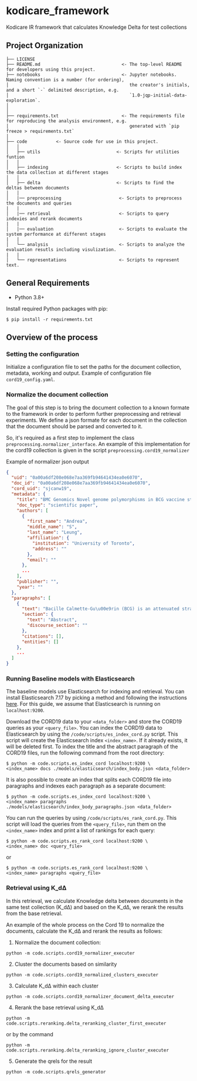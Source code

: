 # kodicare_framework

Kodicare IR framework that calculates Knowledge Delta for test collections

Project Organization
------------

    ├── LICENSE
    ├── README.md                               <- The top-level README for developers using this project.
    ├── notebooks                               <- Jupyter notebooks. Naming convention is a number (for ordering),
    │                                              the creator's initials, and a short `-` delimited description, e.g.
    │                                              `1.0-jqp-initial-data-exploration`.
    │
    │
    ├── requirements.txt                        <- The requirements file for reproducing the analysis environment, e.g.
    │                                              generated with `pip freeze > requirements.txt`
    │
    ├── code           <- Source code for use in this project.
    │   │
    │   ├── utils                             <- Scripts for utilities funtion 
    │   │
    │   ├── indexing                          <- Scripts to build index the data collection at different stages
    │   │
    │   ├── delta                             <- Scripts to find the deltas between documents
    │   │
    │   |── preprocessing                      <- Scripts to preprocess the documents and queries
    |   |
    │   |── retrieval                          <- Scripts to query indexies and rerank documents
    |   |
    │   |── evaluation                         <- Scripts to evaluate the system performance at different stages
    |   |
    │   └── analysis                           <- Scripts to analyze the evaluation resutls including visulization.
    |   |
    │   └── representations                    <- Scripts to represent text.

General Requirements
---

- Python 3.8+

Install required Python packages with pip:

    $ pip install -r requirements.txt

Overview of the process
---

### Setting the configuration

Initialize a configuration file to set the paths for the document collection, metadata, working and output. Example of
configuration file `cord19_config.yaml`.

### Normalize the document collection

The goal of this step is to bring the document collection to a known formate to the framework in order to perform
further preprocessing and retrieval experiments. We define a json formate for each document in the collection that the
document should be parsed and converted to it.

So, it's required as a first step to implement the class `preprocessing.normalizer_interface`. An example of this
implementation for the cord19 collection is given in the script `preprocessing.cord19_normalizer`

Example of normalizer json output

```json
{
  "uid": "0a00a6df208e068e7aa369fb94641434ea0e6070",
  "doc_id": "0a00a6df208e068e7aa369fb94641434ea0e6070",
  "cord_uid": "sjcanw19",
  "metadata": {
    "title": "BMC Genomics Novel genome polymorphisms in BCG vaccine strains and impact on efficacy",
    "doc_type": "scientific paper",
    "authors": [
      {
        "first_name": "Andrea",
        "middle_name": "S",
        "last_name": "Leung",
        "affiliation": {
          "institution": "University of Toronto",
          "address": ""
        },
        "email": ""
      },
      ...
    ],
    "publisher": "",
    "year": ""
  },
  "paragraphs": [
    {
      "text": "Bacille Calmette-Gu\u00e9rin (BCG) is an attenuated strain of Mycobacterium bovis currently used as a vaccine against tuberculosis. Global distribution and propagation of BCG has contributed to the in vitro evolution of the vaccine strain and is thought to partially account for the different outcomes of BCG vaccine trials. Previous efforts by several molecular techniques effectively identified large sequence polymorphisms among BCG daughter strains, but lacked the resolution to identify smaller changes. In this study, we have used a NimbleGen tiling array for whole genome comparison of 13 BCG strains. Using this approach, in tandem with DNA resequencing, we have identified six novel large sequence polymorphisms including four deletions and two duplications in specific BCG strains. Moreover, we have uncovered various polymorphisms in the phoP-phoR locus. Importantly, these polymorphisms affect genes encoding established virulence factors including cell wall complex lipids, ESX secretion systems, and the PhoP-PhoR two-component system. Our study demonstrates that major virulence factors are different among BCG strains, which provide molecular mechanisms for important vaccine phenotypes including adverse effect profile, tuberculin reactivity and protective efficacy. These findings have important implications for the development of a new generation of vaccines.",
      "section": {
        "text": "Abstract",
        "discourse_section": ""
      },
      "citations": [],
      "entities": []
    },
    ...
  ]
}
```

### Running Baseline models with Elasticsearch

The baseline models use Elasticsearch for indexing and retrieval. You can install Elasticsearch 7.17 by picking a method
and following the
instructions [here](https://www.elastic.co/guide/en/elasticsearch/reference/7.17/install-elasticsearch.html).
For this guide, we assume that Elasticsearch is running on `localhost:9200`.

Download the CORD19 data to your `<data_folder>` and store the CORD19 queries as your `<query_file>`.
You can index the CORD19 data to Elasticsearch by using the `/code/scripts/es_index_cord.py` script. This script will
create the Elasticsearch index `<index_name>`. If it already exists, it will be deleted first. To index the title and
the abstract paragraph of the CORD19 files, run the following command from the root directory:

    $ python -m code.scripts.es_index_cord localhost:9200 \
    <index_name> docs ./models/elasticsearch/index_body.json <data_folder>

It is also possible to create an index that splits each CORD19 file into paragraphs and indexes each paragraph as a
separate document:

    $ python -m code.scripts.es_index_cord localhost:9200 \
    <index_name> paragraphs ./models/elasticsearch/index_body_paragraphs.json <data_folder>

You can run the queries by using `/code/scripts/es_rank_cord.py`. This script will load the queries from
the `<query_file>`, run them on the `<index_name>` index and print a list of rankings for each query:

    $ python -m code.scripts.es_rank_cord localhost:9200 \
    <index_name> doc <query_file>

or

    $ python -m code.scripts.es_rank_cord localhost:9200 \
    <index_name> paragraphs <query_file>

### Retrieval using K_d&Delta;

In this retrieval, we calculate Knowledge delta between documents in the same test collection (K_d&Delta;) and based on
the K_d&Delta;, we rerank the results from the base retrieval.

An example of the whole process on the Cord 19 to normalize the documents, calculate the K_d&Delta; and rerank the
results as follows:

1. Normalize the document collection:

```commandline
python -m code.scripts.cord19_normalizer_executer
```

2. Cluster the documents based on similarity

```commandline
python -m code.scripts.cord19_normalized_clusters_executer
```

3. Calculate K_d&Delta; within each cluster

```commandline
python -m code.scripts.cord19_normalizer_document_delta_executer
```

4. Rerank the base retrieval using K_d&Delta;

```commandline
python -m code.scripts.reranking.delta_reranking_cluster_first_executer
```

or by the command

```commandline
python -m code.scripts.reranking.delta_reranking_ignore_cluster_executer
```

5. Generate the qrels for the result

```commandline
python -m code.scripts.qrels_generator
```